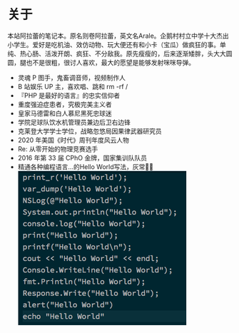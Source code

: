 
# 关于

本站阿拉蕾的笔记本。原名则卷阿拉蕾，英文名Arale。企鹅村村立中学十大杰出小学生。爱好是吃机油、效仿动物、玩大便还有和小卡（宝瓜）做疯狂的事。单纯、热心肠、活泼开朗、疯狂、不分敌我。原先瘦瘦的，后来逐渐矮胖，头大大圆圆，腿也不是很粗，很讨人喜欢，最大的愿望是能够发射咪咪导弹。

- 灵魂 P 图手，鬼畜调音师，视频制作人
- B 站娱乐 UP 主，喜欢唱、跳和 rm -rf /
- 『PHP 是最好的语言』的忠实信仰者
- 重度强迫症患者，究极完美主义者
- 皇家马德雷和白人慕尼黑死忠球迷
- 学院足球队饮水机管理员兼边后卫右边锋
- 克莱登大学学士学位，战略忽悠局因果律武器研究员
- 2020 年美国《时代》周刊年度风云人物
- Re: 从零开始的物理竞赛选手
- 2016 年第 33 届 CPhO 金牌，国家集训队队员
- 精通各种编程语言...的Hello World写法，灰常🐂🍺
![helloworld](../images/helloworld.png)
